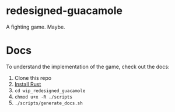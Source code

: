# redesigned-guacamole
A fighting game. Maybe.

# Docs
To understand the implementation of the game, check out the docs:
1. Clone this repo
1. [Install Rust](https://www.rust-lang.org/tools/install)
1. `cd wip_redesigned_guacamole`
1. `chmod u+x -R ./scripts`
1. `./scripts/generate_docs.sh`
